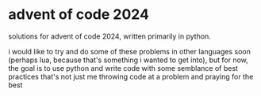 # advent of code 2024

solutions for advent of code 2024, written primarily in python.

i would like to try and do some of these problems in other languages soon
(perhaps lua, because that's something i wanted to get into), but for now, the
goal is to use python and write code with some semblance of best practices
that's not just me throwing code at a problem and praying for the best